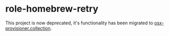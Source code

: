 # role-homebrew-retry

This project is now deprecated, it's functionality has been migrated to [osx-provisioner.collection](https://github.com/osx-provisioner/collection).

